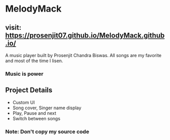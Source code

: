 # MelodyMack
## visit: https://prosenjit07.github.io/MelodyMack.github.io/
A music player built by Prosenjit Chandra Biswas.
All songs are my favorite and most of the time I lisen. 
### Music is power



## Project Details

+ Custom UI
+ Song cover, Singer name display
+ Play, Pause and next 
+ Switch between songs


### Note: Don't copy my source code

